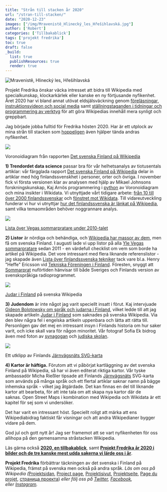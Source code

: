 ```yaml
---
title: "Strån till stacken år 2020"
url: "/stran-till-stacken/"
date: "2020-12-23"
images: ["/img/Mravenistě_Hlinecký_les_Hřešihlavská.jpg"]
author: ['Robert']
categories: ['Tillbakablick']
tags: ['projekt fredrika']
toc: true
draft: false
_build:
  list: true
  publishResources: true
  render: true
---
```


![Mravenistě, Hlinecký les, Hřešihlavská](/img/Mravenistě_Hlinecký_les_Hřešihlavská.jpg)


Projekt Fredrika önskar väcka intresset att bidra till Wikipedia med specialkunskap, klockarkärlek eller kanske en ny förtjusande nyfikenhet. Året 2020 har vi bland annat utövat eldsjälsväckning genom [föreläsningar, instruktionsvideon och social media](https://projektfredrika.fi/projekt-fredrika-ar-2020-bilder-och-udda-fakta/) samt [ställningstaganden i tidningar och programmering av verktyg](https://projektfredrika.fi/2020-tillbakablick/) för att göra Wikipedias innehåll mera synligt och greppbart. 

Jag började jobba fulltid för Fredrika hösten 2020. Har är ett utplock av mina strån till stacken som [hoppeligen](https://sv.wikipedia.org/wiki/Finlandism) även hjälper tända andras nyfikenhet.

![](https://projektfredrika.fi/wp-content/uploads/2020/12/voronoi-1-1024x904.png)

Voronoidiagram från rapporten [Det svenska Finland på Wikipedia](https://projektfredrika.fi/det-svenska-finland-pa-wikipedia/)

**1) Trendordet data science** passar bra för vår helhetsanalys av tiotusentals artiklar: vår färgglada rapport [Det svenska Finland på Wikipedia](https://projektfredrika.fi/det-svenska-finland-pa-wikipedia/) delar in artiklar med hög finlandssvenskhet i personer, orter och övriga. I november fick vi första versionen klar av analysen med hjälp av Mikael Johnsons forskningskunskap, Kaj Arnös programmering i [python](https://sv.wikipedia.org/wiki/Python_(programspr%C3%A5k)) av Voronoidiagram och mina insikter i Wikidata. Vi utnyttjade vårt tidigare arbete: [från 10 till över 2000 finlandssvenskar](https://projektfredrika.fi/wikidata/) och [fönstret mot Wikidata](https://projektfredrika.fi/fonstret-mot-wikidata/). Till vidareutveckling funderar vi hur vi utnyttjar [hur det finlandssvenska är länkat på Wikipedia](https://projektfredrika.fi/hur-ar-det-finlandssvenska-lankat/), samt vilka temaområden behöver noggrannare analys.

![](https://projektfredrika.fi/wp-content/uploads/2020/12/Screenshot-2020-12-23-at-12.33.00-1024x582.png)

[Lista över Vegas sommarpratare under 2010-talet](https://sv.wikipedia.org/wiki/Lista_%C3%B6ver_sommarpratare_under_2010-talet)

**2) Listor** är nördiga och behändiga, och [Wikipedia har massor av dem](https://sv.wikipedia.org/wiki/Kategori:Listor), men få om svenska Finland. I augusti lade vi upp listor på alla [Yle Vegas sommarpratare](https://sv.wikipedia.org/wiki/Vegas_sommarpratare) sedan 2011 - en värdefull checklist om vem som borde ha artikel på Wikipedia. Det vore intressant med flera liknande referenslistor - jag skapade även [Lista över finlandssvenska tekniker](https://sv.wikipedia.org/wiki/Lista_%C3%B6ver_finlandssvenska_tekniker) tack vare bl.a. Henry "Heffe" Ericsson vid [Tekniska Föreningen i Finland](https://sv.wikipedia.org/wiki/Tekniska_F%C3%B6reningen_i_Finland). Föresten, snyggt att [Sommarprat](https://sv.wikipedia.org/wiki/Sommarprat) nuförtiden hänvisar till både Sveriges och Finlands version av svenskspråkiga radioprogrammet.

![](https://projektfredrika.fi/wp-content/uploads/2020/12/Judar_i_Finland-1024x600.png)

[Judar i Finland](https://sv.wikipedia.org/wiki/Judar_i_Finland) på svenska Wikipedia

**3) Judendom** är inte något jag varit speciellt insatt i förut. Kaj intervjuade [Gideon Bolotowsky om språk och judarna i Finland](https://projektfredrika.fi/de-linguis-iudaeorum-finlandiae/), vilket ledde till att jag skapade artikeln [Judar i Finland](https://sv.wikipedia.org/wiki/Judar_i_Finland) som saknades på svenska Wikipedia. Via den blev några fel i engelska artikeln uppenbara och lätta att rätta till. Personligen gav det mej en intressant insyn i Finlands historia om hur saker varit, och icke skall vara för någon minoritet. Vår fotograf Sofia Ek bidrog även med foton av [synagogan](https://sv.wikipedia.org/wiki/Helsingfors_synagoga) och [judiska skolan](https://sv.wikipedia.org/wiki/Judiska_skolan_i_Helsingfors).

![](https://projektfredrika.fi/wp-content/uploads/2020/12/1024px-Finnish_railroad_network-en.svg-cropped.png)

Ett utklipp av Finlands [Järnvägsnäts SVG-karta](https://projektfredrika.fi/jarnvagsnat/)

**4) Kartor är häftiga.** Förutom att vi påbörjat kartläggning av det svenska Finland på Wikipedia, så har vi även editerat riktiga kartor. Vår tyske ambassadör Micha Rießler tipsade att Finlands [Järnvägsnäts](https://projektfredrika.fi/jarnvagsnat/) SVG-karta som används på många språk och ett flertal artiklar saknar namn på bägge inhemska språk - vilket jag åtgärdade. Det kan finnas en del till liknande kartor att bearbeta, för att inte tala om att skapa nya kartor där de saknas. Open Street Maps i kombination med Wikipedia och Wikidata är ett kapitel för sej som vi undersöker.

Det har varit en intressant höst. Speciellt roligt att märka att ens Wikipediabidrag faktiskt får visningar och att andra Wikipedianer bygger vidare på dem. 

God jul och gott nytt år! Jag ser framemot att se vart nyfikenheten för oss allihopa på den gemensamma stråstacken Wikipedia.

Läs gärna också **[2020, en tillbakablick](https://projektfredrika.fi/2020-tillbakablick/?preview_id=1645&preview_nonce=d3b5c2f19f&preview=true&_thumbnail_id=1643)**, samt **[Projekt Fredrika år 2020 i bilder och de tre kanske mest udda sakerna vi lärde oss i år](https://projektfredrika.fi/projekt-fredrika-ar-2020-bilder-och-udda-fakta/)**.

**Projekt Fredrika** förbättrar täckningen av det svenska i Finland på Wikipedia, främst på svenska men också på andra språk. _Läs om oss på Wikipedia (_[Projektsidan](https://sv.wikipedia.org/wiki/Wikipedia:Projekt_Fredrika), [Project page](https://en.wikipedia.org/wiki/Wikipedia:Projekt_Fredrika), [Projektisivut](https://fi.wikipedia.org/wiki/Wikipedia:Projekt_Fredrika), [Projektseite](https://de.wikipedia.org/wiki/Wikipedia:Projekt_Fredrika), [Page du projet](https://fr.wikipedia.org/wiki/Wikipedia:Projekt_Fredrika), [страница проекта](https://ru.wikipedia.org/wiki/Wikipedia:Projekt_Fredrika)) _eller följ oss på [Twitter](https://twitter.com/projektfredrika), [Facebook](https://www.facebook.com/projektfredrika/), eller [Instagram](http://instagram.com/projektfredrika)._